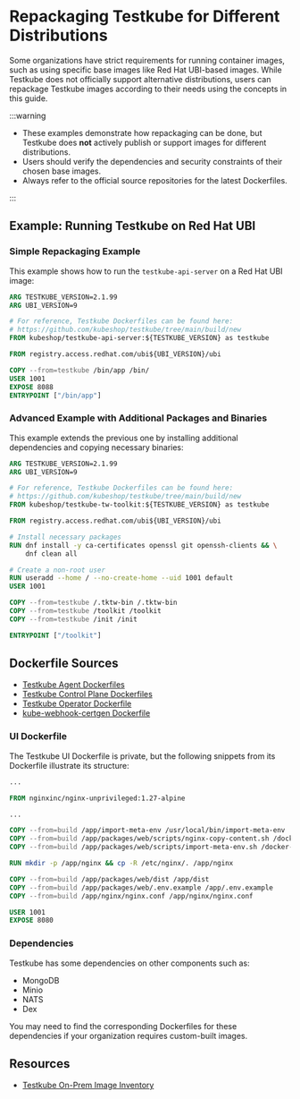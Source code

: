 # Repackaging Testkube for Different Distributions

Some organizations have strict requirements for running container images, such
as using specific base images like Red Hat UBI-based images. While Testkube does
not officially support alternative distributions, users can repackage Testkube
images according to their needs using the concepts in this guide.

:::warning

- These examples demonstrate how repackaging can be done, but Testkube does
  **not** actively publish or support images for different distributions.
- Users should verify the dependencies and security constraints of their chosen
  base images.
- Always refer to the official source repositories for the latest Dockerfiles.

:::

## Example: Running Testkube on Red Hat UBI

### Simple Repackaging Example
This example shows how to run the `testkube-api-server` on a Red Hat UBI image:

```dockerfile showLineNumbers
ARG TESTKUBE_VERSION=2.1.99
ARG UBI_VERSION=9

# For reference, Testkube Dockerfiles can be found here:
# https://github.com/kubeshop/testkube/tree/main/build/new
FROM kubeshop/testkube-api-server:${TESTKUBE_VERSION} as testkube

FROM registry.access.redhat.com/ubi${UBI_VERSION}/ubi

COPY --from=testkube /bin/app /bin/
USER 1001
EXPOSE 8088
ENTRYPOINT ["/bin/app"]
```

### Advanced Example with Additional Packages and Binaries

This example extends the previous one by installing additional dependencies and
copying necessary binaries:

```dockerfile showLineNumbers
ARG TESTKUBE_VERSION=2.1.99
ARG UBI_VERSION=9

# For reference, Testkube Dockerfiles can be found here:
# https://github.com/kubeshop/testkube/tree/main/build/new
FROM kubeshop/testkube-tw-toolkit:${TESTKUBE_VERSION} as testkube

FROM registry.access.redhat.com/ubi${UBI_VERSION}/ubi

# Install necessary packages
RUN dnf install -y ca-certificates openssl git openssh-clients && \
    dnf clean all

# Create a non-root user
RUN useradd --home / --no-create-home --uid 1001 default
USER 1001

COPY --from=testkube /.tktw-bin /.tktw-bin
COPY --from=testkube /toolkit /toolkit
COPY --from=testkube /init /init

ENTRYPOINT ["/toolkit"]
```

## Dockerfile Sources

- [Testkube Agent Dockerfiles](https://github.com/kubeshop/testkube/tree/main/build/_local)
- [Testkube Control Plane Dockerfiles](https://github.com/kubeshop/testkube-cloud-api/tree/main/build/_local)
- [Testkube Operator Dockerfile](https://github.com/kubeshop/testkube-operator/blob/main/Dockerfile)
- [kube-webhook-certgen Dockerfile](https://github.com/kubeshop/kube-webhook-certgen/blob/master/Dockerfile)

### UI Dockerfile

The Testkube UI Dockerfile is private, but the following snippets from its
Dockerfile illustrate its structure:

```dockerfile showLineNumbers
...

FROM nginxinc/nginx-unprivileged:1.27-alpine

...

COPY --from=build /app/import-meta-env /usr/local/bin/import-meta-env
COPY --from=build /app/packages/web/scripts/nginx-copy-content.sh /docker-entrypoint.d/4-copy-content.sh
COPY --from=build /app/packages/web/scripts/import-meta-env.sh /docker-entrypoint.d/5-import-meta-env.sh

RUN mkdir -p /app/nginx && cp -R /etc/nginx/. /app/nginx

COPY --from=build /app/packages/web/dist /app/dist
COPY --from=build /app/packages/web/.env.example /app/.env.example
COPY --from=build /app/nginx/nginx.conf /app/nginx/nginx.conf

USER 1001
EXPOSE 8080
```

### Dependencies

Testkube has some dependencies on other components such as:

- MongoDB
- Minio
- NATS
- Dex

You may need to find the corresponding Dockerfiles for these dependencies if
your organization requires custom-built images.

## Resources

- [Testkube On-Prem Image Inventory](./inventory/images)
